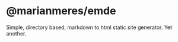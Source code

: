 # @marianmeres/emde

Simple, directory based, markdown to html static site generator. Yet another.


